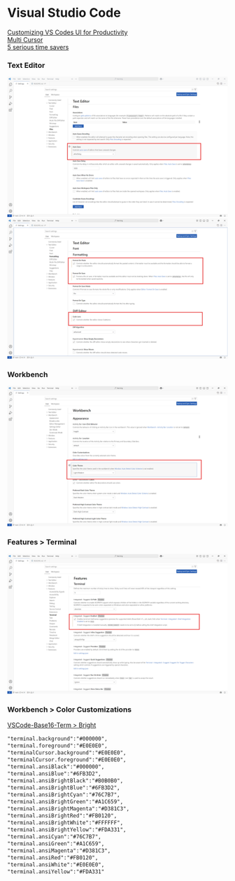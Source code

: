 # Visual Studio Code

[Customizing VS Codes UI for Productivity](https://learn.microsoft.com/en-us/shows/visual-studio-code/customizing-vs-codes-ui-for-productivity)  
[Multi Cursor](https://www.youtube.com/watch?v=1V4Lj8Eqdvc)  
[5 serious time savers](https://www.youtube.com/watch?v=MLvLiWueESY)  

### Text Editor
![Settings > Editor > Files](./images/vscode-settings-editor-files.png)
![Settings > Editor > Formatting](./images/vscode-settings-editor-formatting.png)
### Workbench
![Settings > Workbench > Appearance](./images/vscode-settings-workbench-appearance.png)
### Features > Terminal
![Settings > Features > Terminal > Suggestions ](./images/vscode-settings-terminal-suggest.png)

### Workbench > Color Customizations
[VSCode-Base16-Term > Bright](https://glitchbone.github.io/vscode-base16-term/#/bright)
```
"terminal.background":"#000000",
"terminal.foreground":"#E0E0E0",
"terminalCursor.background":"#E0E0E0",
"terminalCursor.foreground":"#E0E0E0",
"terminal.ansiBlack":"#000000",
"terminal.ansiBlue":"#6FB3D2",
"terminal.ansiBrightBlack":"#B0B0B0",
"terminal.ansiBrightBlue":"#6FB3D2",
"terminal.ansiBrightCyan":"#76C7B7",
"terminal.ansiBrightGreen":"#A1C659",
"terminal.ansiBrightMagenta":"#D381C3",
"terminal.ansiBrightRed":"#FB0120",
"terminal.ansiBrightWhite":"#FFFFFF",
"terminal.ansiBrightYellow":"#FDA331",
"terminal.ansiCyan":"#76C7B7",
"terminal.ansiGreen":"#A1C659",
"terminal.ansiMagenta":"#D381C3",
"terminal.ansiRed":"#FB0120",
"terminal.ansiWhite":"#E0E0E0",
"terminal.ansiYellow":"#FDA331"
```
